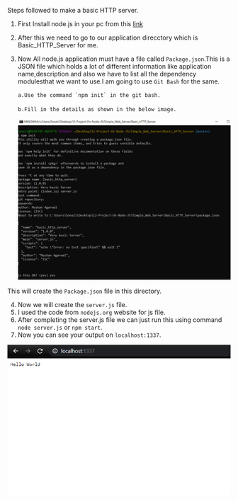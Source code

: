 ﻿Steps followed to make a basic HTTP server.

1. First Install node.js in your pc from this [link](nodejs.org)
2. After this we need to go to our application direcctory which is Basic_HTTP_Server for me.
3. Now All node.js application must have a file called `Package.json`.This is a JSON file which holds a lot of different information like application name,description and also we have to list all the dependency modulesthat we want to use.I am going to use `Git Bash` for the same.

       a.Use the command `npm init` in the git bash.
       
       b.Fill in the details as shown in the below image.
      ![Package installation image](Images/Package_json_creation.PNG)

This will create the `Package.json` file in this directory.

4. Now we will create the `server.js` file.
5. I used the code from `nodejs.org` website for js file.
6. After completing the server.js file we can just run this using command `node server.js` or `npm start`.
7. Now you can see your output on `localhost:1337`.

![Output image](Images/output.PNG)